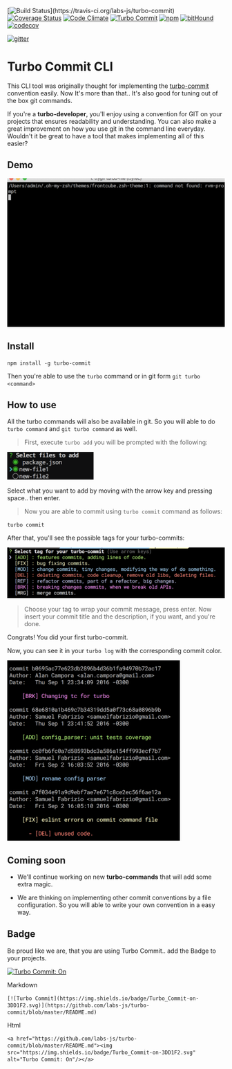 [![Build Status](https://travis-ci.org/labs-js/turbo-commit.svg?)](https://travis-ci.org/labs-js/turbo-commit)
[![Coverage Status](https://coveralls.io/repos/github/labs-js/turbo-commit/badge.svg?branch=develop)](https://coveralls.io/github/labs-js/turbo-commit?branch=test-coverage)
[![Code Climate](https://codeclimate.com/github/labs-js/turbo-commit/badges/gpa.svg)](https://codeclimate.com/github/labs-js/turbo-commit)
[![Turbo Commit](https://img.shields.io/badge/Turbo_Commit-on-3DD1F2.svg)](https://github.com/labs-js/turbo-commit/blob/master/CONVENTION.md)
[![npm](https://img.shields.io/npm/v/turbo-commit.svg?style=flat)](https://www.npmjs.com/package/turbo-commit)
[![bitHound](https://www.bithound.io/github/labs-js/turbo-commit/badges/score.svg)](https://www.bithound.io/github/labs-js/turbo-commit) [![codecov](https://codecov.io/gh/labs-js/turbo-commit/branch/develop/graph/badge.svg)](https://codecov.io/gh/labs-js/turbo-commit)

[![gitter](https://img.shields.io/gitter/room/turbo-commit/turbo-commit.svg?style=flat)](https://gitter.im/turbo-commit/Lobby)


# Turbo Commit CLI

This CLI tool was originally thought for implementing the [turbo-commit](/CONVENTION.md) convention easily. Now It's more than that.. It's also good for tuning out of the box git commands.

If you're a **turbo-developer**, you'll enjoy using a convention for GIT on your projects that ensures readability and understanding. You can also make a great improvement on how you use git in the command line everyday. 
Wouldn't it be great to have a tool that makes implementing all of this easier?

## Demo
<img src="assets/demo.gif" width="600"/>


## Install

    npm install -g turbo-commit


Then you're able to use the `turbo` command or in git form `git turbo <command>`

## How to use

All the turbo commands will also be available in git. So you will able to do `turbo command` and `git turbo command` as well.

> First, execute `turbo add` you will be prompted with the following:

<img src="assets/prompt-turbo-add.png" alt="prompt-turbo-add.png" width="200"/>

Select what you want to add by moving with the arrow key and pressing space.. then enter. 

> Now you are able to commit using `turbo commit` command as follows:

    turbo commit

After that, you'll see the possible tags for your turbo-commits:

<img src="assets/prompt-tag-preview.png" alt="prompt-tag-screnshoot" width="600"/>

>Choose your tag to wrap your commit message, press enter.
>Now insert your commit title and the description, if you want, and you're done.

Congrats! You did your first turbo-commit.

Now, you can see it in your `turbo log` with the corresponding commit color.

<img src="assets/prompt-turbo-log.png" alt="prompt-tag-screnshoot" width="400"/>

## Coming soon 

- We'll continue working on new **turbo-commands** that will add some extra magic.

- We are thinking on implementing other commit conventions by a file configuration. So you will able to write your own convention in a easy way.

## Badge

Be proud like we are, that you are using Turbo Commit.. add the Badge to your projects.

<a href="https://github.com/labs-js/turbo-commit/blob/master/README.md"><img src="https://img.shields.io/badge/Turbo_Commit-on-3DD1F2.svg" alt="Turbo Commit: On"/></a>

Markdown
    
    [![Turbo Commit](https://img.shields.io/badge/Turbo_Commit-on-3DD1F2.svg)](https://github.com/labs-js/turbo-commit/blob/master/README.md)

Html

    <a href="https://github.com/labs-js/turbo-commit/blob/master/README.md"><img src="https://img.shields.io/badge/Turbo_Commit-on-3DD1F2.svg" alt="Turbo Commit: On"/></a>

